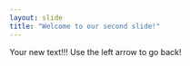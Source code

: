 ```yaml
---
layout: slide
title: "Welcome to our second slide!"
---
```

Your new text!!!
Use the left arrow to go back!
